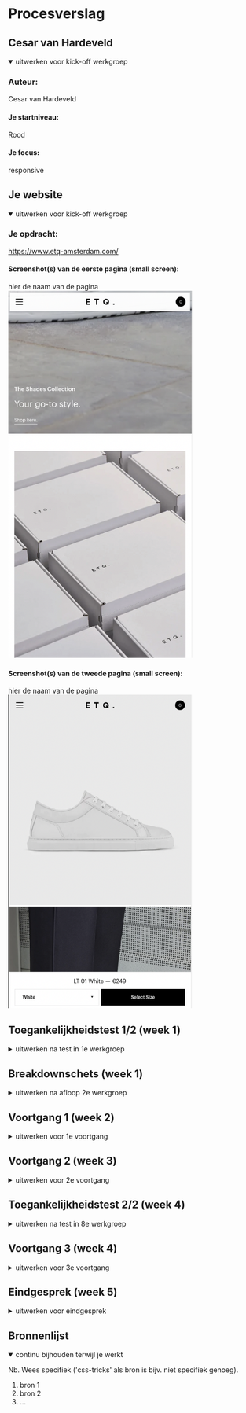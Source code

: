 # Procesverslag

## Cesar van Hardeveld

<details open>
  <summary>uitwerken voor kick-off werkgroep</summary>

### Auteur:

Cesar van Hardeveld

#### Je startniveau:

Rood

#### Je focus:

responsive

</details>

## Je website

<details open>
  <summary>uitwerken voor kick-off werkgroep</summary>

### Je opdracht:

https://www.etq-amsterdam.com/

#### Screenshot(s) van de eerste pagina (small screen):

hier de naam van de pagina  
 <img src="readme-images/1.png" width="375px" alt="etq home">

#### Screenshot(s) van de tweede pagina (small screen):

hier de naam van de pagina  
 <img src="readme-images/3.png" width="375px" alt="etq white shoe">

</details>

## Toegankelijkheidstest 1/2 (week 1)

<details>
  <summary>uitwerken na test in 1e werkgroep</summary>

### Bevindingen

De letters zijn vaak erg klein en moeilijk te lezen zelfs wanneer je geen handicaps hebt

#### Screenreader

homepage titels voor story leest hij niet
schoenen in carrousel is “link”

dit is makkelijk op te lossen door deze op een semantische manier in de website te verwerken.

#### Muis en Toetsenbord

dropdown van kleuren zegt niet zo veel hierom moet je veel klikken voor je weet wat je favoriete kleur is.

een voorvertoning van de kleur laten zien

#### Motoriek (shocks, elastiekjes)

veel buttons zijn erg klein.

misschien een idee om de buttons te vergtoren in een bepaalde modus

#### Visueel (brillen, contrast, kleurenblind, dark/light).

Te klein lettertype en of je moet inzoomen
shoppingbag is klein.
er kleine cursor
geen Dark mode

Al deze dingen kunnen vergroot worden en een darkmode is natuurlijk ook totaal geen verkeerde keuzen.

</details>

## Breakdownschets (week 1)

<details>
  <summary>uitwerken na afloop 2e werkgroep</summary>

### de home pagina:

  <img src="readme-images/breakdown-1.png" width="375px" alt="omschrijving van de pagina">

### de product pagina:

  <img src="readme-images/breakdown-shoe.png" width="375px" alt="omschrijving van de pagina">

### dynamisch deel (bijv menu):

  <img src="readme-images/breakdown-3.png" width="375px" alt="breakdown van een dynamisch deel">
</details>

## Voortgang 1 (week 2)

<details>
  <summary>uitwerken voor 1e voortgang</summary>

### Stand van zaken

De breakdown schetsen waren moeilijk en helemaal om dit vervolgens te vertalen naar html code was een challenge maar ik merkte wel dat het hielp om op deze manier een overzicht te krijgen.

### Agenda voor meeting

samen met je groepje opstellen

| Nensi          | Lichelle        | Syarah            | Linsey  | Cesar           |
| -------------- | --------------- | ----------------- | ------- | --------------- |
| css selectoren | Breakdownschets | breakdown schets, | afwezig | Breakdownschets |
|                |                 | basic html vragen |         |                 |
| ...            | ...             | ...               | ...     | ...             |

### Verslag van meeting

hier na afloop snel de uitkomsten van de meeting vastleggen

- Ik kan nog wat beter aan mijn breakdownschetsen werken
- Ik mis hier en daar wat duidelijkheid
- Misschien is mijn website moeilijker dan gedacht

</details>

## Voortgang 2 (week 3)

<details>
  <summary>uitwerken voor 2e voortgang</summary>

### Stand van zaken

Ik heb een begin gemaakt met de CSS en html mijn menu is al af en ik ben begonnen aan de footer

### Agenda voor meeting

samen met je groepje opstellen

| Nensi        | Lichelle    | Syarah      | Linsey      | Cesar      |
| ------------ | ----------- | ----------- | ----------- | ---------- |
| menu styling | geen vragen | Css-styling | geen vragen | lettertype |
|              |             |             |             |            |
| ...          | ...         | ...         | ...         | ...        |

### Verslag van meeting

hier na afloop snel de uitkomsten van de meeting vastleggen

- misschien had ik beter nog niet aan mijn css kunnen werken want ik heb hier en daar wat html fouten gemaakt waardoor ik mijn selectoren weer allemaal opnieuw moet maken.

</details>

## Toegankelijkheidstest 2/2 (week 4)

<details>
  <summary>uitwerken na test in 8e werkgroep</summary>

### Bevindingen

Het tabben tussen alle interactieve items gaat goed. Wel wordt er getabt over het hamburger menu ondanks deze op display none staat. Ik weet dus niet helemaal hoe ik het anders moet oplossen.

#### Screenreader

De screenreader werkt prima op de website. Wat ik wel nog vaak mis is beschrijvingen van linkjes, afbeeldingen en knoppen maar de volgorde waarin mijn html staat is wel goed.

#### Muis en Toetsenbord

De padding rondom de knoppen zijn een beetje te klein waarom de gebruiker soms erg nauwkeurig moet klikken.

Om dit op te lossen heb ik de padding omhoog gehaald.

#### Motoriek (shocks, elastiekjes)

Ook hier waaren eigenlijk sommige elementen erg klein en moeilijk te klikken helemaal op de telefoon.

De paddings zijn allemaal iets vergroot.

#### Visueel (brillen, contrast, kleurenblind, dark/light).

De teksten waren erg moeilijk te lezen maar om dit op te lossen is het mogelijk de website een stuk in te zoemen en deze teksten weer duidelijk zichtbaar te maken.

</details>

## Voortgang 3 (week 4)

<details>
  <summary>uitwerken voor 3e voortgang</summary>

### Stand van zaken

hier dit ging goed & dit was lastig (neem ook screenshots op van delen van je website en code)

### Agenda voor meeting

samen met je groepje opstellen

| Nensi             | Lichelle      | Syarah              | Linsey | Cesar            |
| ----------------- | ------------- | ------------------- | ------ | ---------------- |
| scrollen homepage | side menu en  | css-styling menu en | ...    | html en dropdown |
|                   | detail-pagina | detail-pagina       |        | list footer      |
| ...               | ...           | ...                 | ...    | ...              |

### Verslag van meeting

hier na afloop snel de uitkomsten van de meeting vastleggen

- gellukkig zat ik op de goede richting met mijn dropdown footer menu en heb ik eigenlijk de html en css helemaal goed opgebouwd.
- Het gaat ook best makkelijk worden om dit goed uit te werken met javascript.

</details>

## Eindgesprek (week 5)

<details>
  <summary>uitwerken voor eindgesprek</summary>

<img src="readme-images/result-1.png" width="375px" alt="uitomst opdracht 1">

### Dit ging goed/Heb ik geleerd:

Korte omschrijving met plaatjes

### Dit was lastig/Dit is me niet gelukt:

<img src="readme-images/result-2.png" width="375px" alt="uitomst opdracht 1">

### Dit ging goed/Heb ik geleerd:

Korte omschrijving met plaatjes

### Dit was lastig/Dit is me niet gelukt:

<img src="readme-images/result-3.png" width="375px" alt="uitomst opdracht 1">

### Dit ging goed/Heb ik geleerd:

Korte omschrijving met plaatjes

### Dit was lastig/Dit is me niet gelukt:

<img src="readme-images/result-4.png" width="375px" alt="uitomst opdracht 1">

### Dit ging goed/Heb ik geleerd:

Korte omschrijving met plaatjes

### Dit was lastig/Dit is me niet gelukt:

</details>

## Bronnenlijst

<details open>
  <summary>continu bijhouden terwijl je werkt</summary>

Nb. Wees specifiek ('css-tricks' als bron is bijv. niet specifiek genoeg).

1. bron 1
2. bron 2
3. ...

</details>
